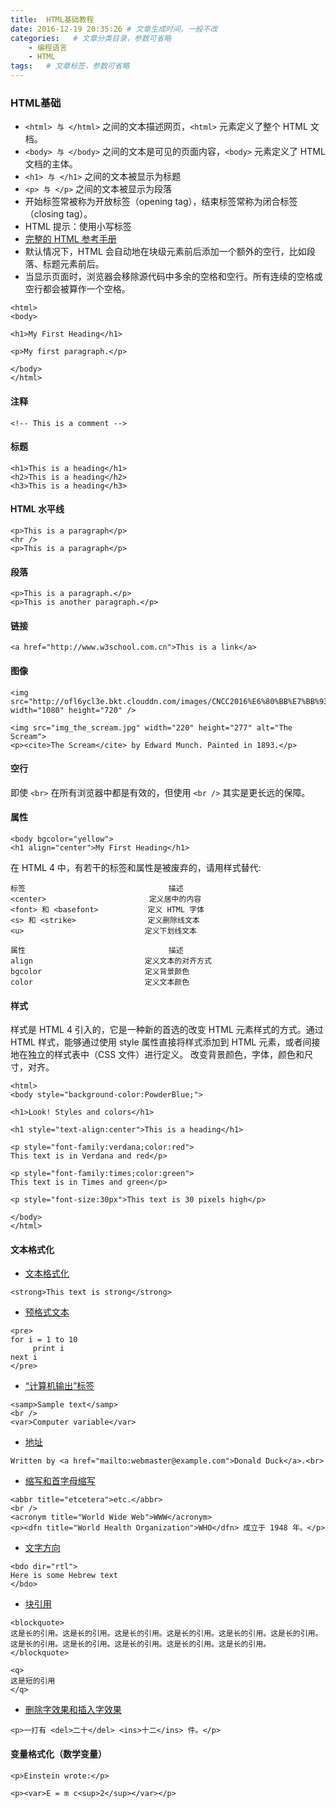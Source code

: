 ```yaml
---
title:  HTML基础教程
date: 2016-12-19 20:35:26 # 文章生成时间，一般不改
categories:   # 文章分类目录，参数可省略
    - 编程语言
    - HTML
tags:   # 文章标签，参数可省略
---
```

### HTML基础
* `<html> 与 </html>` 之间的文本描述网页，`<html>` 元素定义了整个 HTML 文档。
* `<body> 与 </body>` 之间的文本是可见的页面内容，`<body>` 元素定义了 HTML 文档的主体。
* `<h1> 与 </h1>` 之间的文本被显示为标题
* `<p> 与 </p>` 之间的文本被显示为段落
* 开始标签常被称为开放标签（opening tag），结束标签常称为闭合标签（closing tag）。
* HTML 提示：使用小写标签
* [完整的 HTML 参考手册](http://www.w3school.com.cn/tags/index.asp)
* 默认情况下，HTML 会自动地在块级元素前后添加一个额外的空行，比如段落、标题元素前后。
* 当显示页面时，浏览器会移除源代码中多余的空格和空行。所有连续的空格或空行都会被算作一个空格。
<!--more-->
```
<html>
<body>

<h1>My First Heading</h1>

<p>My first paragraph.</p>

</body>
</html>
```

#### 注释
```
<!-- This is a comment -->
```

#### 标题
```
<h1>This is a heading</h1>
<h2>This is a heading</h2>
<h3>This is a heading</h3>
```

#### HTML 水平线
```
<p>This is a paragraph</p>
<hr />
<p>This is a paragraph</p>
```

#### 段落
```
<p>This is a paragraph.</p>
<p>This is another paragraph.</p>
```

#### 链接
```
<a href="http://www.w3school.com.cn">This is a link</a>
```

#### 图像
```
<img src="http://ofl6ycl3e.bkt.clouddn.com/images/CNCC2016%E6%80%BB%E7%BB%93/CNCC2016.jpg" width="1080" height="720" />

<img src="img_the_scream.jpg" width="220" height="277" alt="The Scream">
<p><cite>The Scream</cite> by Edward Munch. Painted in 1893.</p>
```

#### 空行
即使 `<br>` 在所有浏览器中都是有效的，但使用 `<br />` 其实是更长远的保障。

#### 属性
```
<body bgcolor="yellow">
<h1 align="center">My First Heading</h1>
```
在 HTML 4 中，有若干的标签和属性是被废弃的，请用样式替代:
```
标签	                              描述
<center>	                   定义居中的内容
<font> 和 <basefont>	          定义 HTML 字体
<s> 和 <strike>	              定义删除线文本
<u>	                          定义下划线文本

属性	                              描述
align	                      定义文本的对齐方式
bgcolor	                      定义背景颜色
color	                      定义文本颜色
```

#### 样式
样式是 HTML 4 引入的，它是一种新的首选的改变 HTML 元素样式的方式。通过 HTML 样式，能够通过使用 style 属性直接将样式添加到 HTML 元素，或者间接地在独立的样式表中（CSS 文件）进行定义。
改变背景颜色，字体，颜色和尺寸，对齐。
```
<html>
<body style="background-color:PowderBlue;">

<h1>Look! Styles and colors</h1>

<h1 style="text-align:center">This is a heading</h1>

<p style="font-family:verdana;color:red">
This text is in Verdana and red</p>

<p style="font-family:times;color:green">
This text is in Times and green</p>

<p style="font-size:30px">This text is 30 pixels high</p>

</body>
</html>
```

#### 文本格式化
* [文本格式化](http://www.w3school.com.cn/tiy/t.asp?f=html_textformatting)
```
<strong>This text is strong</strong>
```
* [预格式文本](http://www.w3school.com.cn/tiy/t.asp?f=html_preformattedtext)
```
<pre>
for i = 1 to 10
     print i
next i
</pre>
```
* [“计算机输出”标签](http://www.w3school.com.cn/tiy/t.asp?f=html_computeroutput)
```
<samp>Sample text</samp>
<br />
<var>Computer variable</var>
```
* [地址](http://www.w3school.com.cn/tiy/t.asp?f=html_address)
```
Written by <a href="mailto:webmaster@example.com">Donald Duck</a>.<br>
```
* [缩写和首字母缩写](http://www.w3school.com.cn/tiy/t.asp?f=html_abbracronym)
```
<abbr title="etcetera">etc.</abbr>
<br />
<acronym title="World Wide Web">WWW</acronym>
<p><dfn title="World Health Organization">WHO</dfn> 成立于 1948 年。</p>
```
* [文字方向](http://www.w3school.com.cn/tiy/t.asp?f=html_bdo)
```
<bdo dir="rtl">
Here is some Hebrew text
</bdo>
```
* [块引用](http://www.w3school.com.cn/tiy/t.asp?f=html_quotations)

```
<blockquote>
这是长的引用。这是长的引用。这是长的引用。这是长的引用。这是长的引用。这是长的引用。这是长的引用。这是长的引用。这是长的引用。这是长的引用。这是长的引用。
</blockquote>

<q>
这是短的引用
</q>
```
* [删除字效果和插入字效果](http://www.w3school.com.cn/tiy/t.asp?f=html_delins)
```
<p>一打有 <del>二十</del> <ins>十二</ins> 件。</p>
```

#### 变量格式化（数学变量）
```
<p>Einstein wrote:</p>

<p><var>E = m c<sup>2</sup></var></p>
```





















